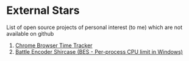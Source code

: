 External Stars
==============

List of open source projects of personal interest (to me) which are not available on github

1. [Chrome Browser Time Tracker](https://code.google.com/p/browser-timetracker/source/browse/trunk/chrome-extension/)
2. [Battle Encoder Shircase (BES - Per-process CPU limit in Windows)](http://mion.faireal.net/archive/BES/src/)
